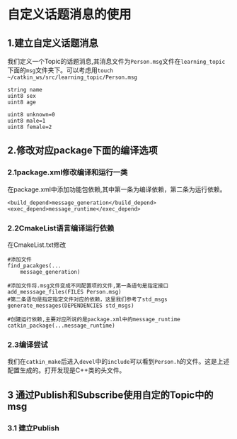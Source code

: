 # 自定义话题消息的使用
## 1.建立自定义话题消息
我们定义一个Topic的话题消息,其消息文件为`Person.msg`文件在`learning_topic`下面的`msg`文件夹下。可以考虑用`touch ~/catkin_ws/src/learning_topic/Person.msg`
```shell
string name
uint8 sex
uint8 age

uint8 unknown=0
uint8 male=1
uint8 female=2
```
## 2.修改对应package下面的编译选项
### 2.1package.xml修改编译和运行一类 
在package.xml中添加功能包依赖,其中第一条为编译依赖，第二条为运行依赖。
```shell
<build_depend>message_generation</build_depend>
<exec_depend>message_runtime</exec_depend>
```
### 2.2CmakeList语言编译运行依赖
在CmakeList.txt修改
```shell
#添加文件
find_pacakges(...
    message_generation)

#添加文件将.msg文件变成不同配置项的文件,第一条语句是指定接口
add_messsage_files(FILES Person.msg)
#第二条语句是指定指定文件对应的依赖，这里我们参考了std_msgs
generate_messages(DEPENDENCIES std_msgs)

#创建运行依赖,主要对应所说的是package.xml中的message_runtime
catkin_package(...message_runtime)
```
### 2.3编译尝试
我们在`catkin_make`后进入`devel`中的`include`可以看到`Person.h`的文件。这是上述配置生成的。打开发现是C++类的头文件。
## 3 通过Publish和Subscribe使用自定的Topic中的msg
### 3.1 建立Publish
```c++

```

